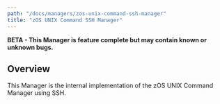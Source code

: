 ```yaml
---
path: "/docs/managers/zos-unix-command-ssh-manager"
title: "zOS UNIX Command SSH Manager"
---
```


**BETA - This Manager is feature complete but may contain known or unknown bugs.**

## Overview
This Manager is the internal implementation of the zOS UNIX Command Manager using SSH.





